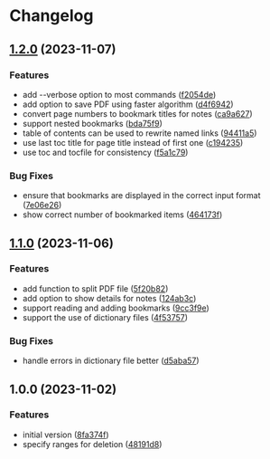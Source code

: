 # Changelog

## [1.2.0](https://github.com/PeterMosmans/apdfhelper/compare/1.1.0...1.2.0) (2023-11-07)


### Features

* add --verbose option to most commands ([f2054de](https://github.com/PeterMosmans/apdfhelper/commit/f2054de06a2193f95c1928be02119d25731fa370))
* add option to save PDF using faster algorithm ([d4f6942](https://github.com/PeterMosmans/apdfhelper/commit/d4f69424fd3ea7626734fa58a6f6590910f95049))
* convert page numbers to bookmark titles for notes ([ca9a627](https://github.com/PeterMosmans/apdfhelper/commit/ca9a6277b3b89da96f2f4dc9a12b6ead9e47ad03))
* support nested bookmarks ([bda75f9](https://github.com/PeterMosmans/apdfhelper/commit/bda75f9f45fd6e2497248f7e8710c0a7ac6d21c2))
* table of contents can be used to rewrite named links ([94411a5](https://github.com/PeterMosmans/apdfhelper/commit/94411a5b1f91c00b1fd625f1063d2a65733faa58))
* use last toc title for page title instead of first one ([c194235](https://github.com/PeterMosmans/apdfhelper/commit/c19423516a50c0f736d624737111a15793f95882))
* use toc and tocfile for consistency ([f5a1c79](https://github.com/PeterMosmans/apdfhelper/commit/f5a1c79d16c4b8c70105298d7501919630582a19))


### Bug Fixes

* ensure that bookmarks are displayed in the correct input format ([7e06e26](https://github.com/PeterMosmans/apdfhelper/commit/7e06e26313c34430411fd51292f642521e189a6a))
* show correct number of bookmarked items ([464173f](https://github.com/PeterMosmans/apdfhelper/commit/464173f8df8bcebdbb8e737a8037ce8bc4914060))

## [1.1.0](https://github.com/PeterMosmans/apdfhelper/compare/1.0.0...1.1.0) (2023-11-06)


### Features

* add function to split PDF file ([5f20b82](https://github.com/PeterMosmans/apdfhelper/commit/5f20b82fd3597d08fadb524d385b9d3a1f189882))
* add option to show details for notes ([124ab3c](https://github.com/PeterMosmans/apdfhelper/commit/124ab3c289381a2014f5397da5531160cc91ade2))
* support reading and adding bookmarks ([9cc3f9e](https://github.com/PeterMosmans/apdfhelper/commit/9cc3f9ea8143d4a24e88a6a26de0fd28c3e04bb9))
* support the use of dictionary files ([4f53757](https://github.com/PeterMosmans/apdfhelper/commit/4f53757763a375455da4683a5fe08d979740cc25))


### Bug Fixes

* handle errors in dictionary file better ([d5aba57](https://github.com/PeterMosmans/apdfhelper/commit/d5aba57a870b79f15cbead0896cff3ca467831c1))

## 1.0.0 (2023-11-02)


### Features

* initial version ([8fa374f](https://github.com/PeterMosmans/apdfhelper/commit/8fa374fc46f6ea0cce39143f55ff003aa00f3d96))
* specify ranges for deletion ([48191d8](https://github.com/PeterMosmans/apdfhelper/commit/48191d890c054f36d886ea416fc8263de2a33326))
